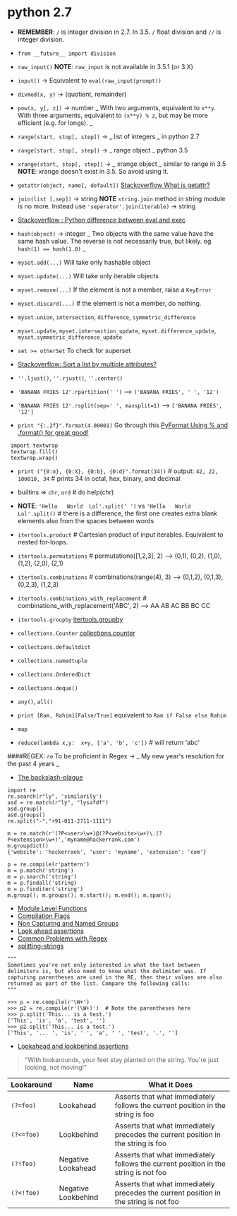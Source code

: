 # python 2.7 
- **REMEMBER**: `/` is integer division in 2.7.  In 3.5. `/` float division and  `//` is integer division.
- `from __future__ import division`
- `raw_input()`  **NOTE**: `raw_input` is not available in 3.5.1 (or 3.X)
- `input()`  -> Equivalent to `eval(raw_input(prompt))`
- `divmod(x, y)` -> (quotient, remainder)
- `pow(x, y[, z])` -> number _ With two arguments, equivalent to `x**y`.  With three arguments, equivalent to `(x**y) % z`, but may be more efficient (e.g. for longs). _
- `range(start, stop[, step])` -> _ list of integers _ in python 2.7
- `range(start, stop[, step])` -> _ range object _ python 3.5
- `xrange(start, stop[, step])` -> _ xrange object _ similar to range in 3.5  **NOTE**: xrange doesn't exist in 3.5. So avoid using it.
- `getattr(object, name[, default])` [Stackoverflow What is getattr?](http://stackoverflow.com/questions/4075190/what-is-getattr-exactly-and-how-do-i-use-it)

- `join(list [,sep])` -> string  **NOTE** `string.join` method in string module is no more. Instead use `'seperator'.join(iterable)` -> string

- [Stackoverflow : Python difference between eval and exec](http://stackoverflow.com/questions/2220699/whats-the-difference-between-eval-exec-and-compile-in-python)
- `hash(object)` -> integer  _ Two objects with the same value have the same hash value.  The reverse is not necessarily true, but likely. eg `hash(1) == hash(1.0)` _

- `myset.add(...)`  Will take only hashable object
- `myset.update(...)`  Will take only iterable objects
- `myset.remove(...)`   If the element is not a member, raise a `KeyError`
- `myset.discard(...)`  If the element is not a member, do nothing.
- `myset.union`, `intersection`, `difference`, `symmetric_difference`
- `myset.update`, `myset.intersection_update`, `myset.difference_update`, `myset.symmetric_difference_update`
- `set >= otherSet` To check for superset

- [Stackoverflow: Sort a list by multiple attributes?](http://stackoverflow.com/questions/4233476/sort-a-list-by-multiple-attributes)

- `''.ljust()`, `''.rjust()`, `''.center()`
- `'BANANA FRIES 12'.rpartition(' ')`  --> `('BANANA FRIES', ' ', '12')`
- `'BANANA FRIES 12'.rsplit(sep=' ', maxsplit=1)`  --> `['BANANA FRIES', '12']`
- `print "{:.2f}".format(4.00001)`  Go through this [PyFormat Using % and .format() for great good!](https://pyformat.info/)
```
 import textwrap
 textwrap.fill()
 textwrap.wrap()
```
- `print ("{0:o}, {0:X}, {0:b}, {0:d}".format(34))` # output: `42, 22, 100010, 34` # prints 34 in octal, hex, binary, and decimal 

- builtins => `chr`, `ord`  # do help(chr) 

- **NOTE**: `'Hello   World  Lol'.split(' ')` vs `'Hello   World  Lol'.split()` # there is a difference, the first one creates extra blank elements also from the spaces between words

- `itertools.product` # Cartesian product of input iterables.  Equivalent to nested for-loops.
- `itertools.permutations`  # permutations([1,2,3], 2) --> (0,1), (0,2), (1,0), (1,2), (2,0), (2,1)
- `itertools.combinations`  # combinations(range(4), 3) --> (0,1,2), (0,1,3), (0,2,3), (1,2,3)
- `itertools.combinations_with_replacement`  # combinations_with_replacement('ABC', 2) --> AA AB AC BB BC CC
- `itertools.groupby` [itertools.groupby](https://docs.python.org/2/library/itertools.html#itertools.groupby)

- `collections.Counter` [collections.counter](https://pymotw.com/2/collections/counter.html)
- `collections.defaultdict` 
- `collections.namedtuple`
- `collections.OrderedDict`
- `collections.deque()`

- `any()`, `all()`
- `print [Ram, Rahim][False/True]`  equivalent to  `Ram if False else Rahim`
- `map`
- `reduce(lambda x,y:  x+y, ['a', 'b', 'c'])`  # will return 'abc'

####REGEX: `re` To be proficient in Regex -> _ My new year's resolution for the past 4 years _

- [The backslash-plague](https://docs.python.org/2/howto/regex.html#the-backslash-plague)

```
import re
re.search(r"ly", 'similarily')
asd = re.match(r"ly", "lysafdf")
asd.group()
asd.groups()
re.split("-","+91-011-2711-1111")

m = re.match(r'(?P<user>\w+)@(?P<website>\w+)\.(?P<extension>\w+)','myname@hackerrank.com')
m.groupdict()
{'website': 'hackerrank', 'user': 'myname', 'extension': 'com'}

p = re.compile(r'pattern')  
m = p.match('string')
m = p.search('string')
m = p.findall('string)
m = p.finditer('string')
m.group(); m.groups(); m.start(); m.end(); m.span();
```
- [Module Level Functions](https://docs.python.org/2/howto/regex.html#module-level-functions)  
- [Compilation Flags](https://docs.python.org/2/howto/regex.html#compilation-flags)
- [Non Capturing and Named Groups](https://docs.python.org/2/howto/regex.html#non-capturing-and-named-groups)
- [Look ahead assertions](https://docs.python.org/2/howto/regex.html#lookahead-assertions)
- [Common Problems with Regex](https://docs.python.org/2/howto/regex.html#common-problems)
- [splitting-strings](https://docs.python.org/2/howto/regex.html#splitting-strings)

```
"""
Sometimes you're not only interested in what the text between delimiters is, but also need to know what the delimiter was. If capturing parentheses are used in the RE, then their values are also returned as part of the list. Compare the following calls:
"""

>>> p = re.compile(r'\W+')
>>> p2 = re.compile(r'(\W+)')  # Note the parentheses here
>>> p.split('This... is a test.')
['This', 'is', 'a', 'test', '']
>>> p2.split('This... is a test.')
['This', '... ', 'is', ' ', 'a', ' ', 'test', '.', '']
```

- [Lookahead and lookbehind assertions](http://www.rexegg.com/regex-lookarounds.html)

>"With lookarounds, your feet stay planted on the string. You're just looking, not moving!"

| Lookaround | Name | What it Does |
|---    | --- | --- 
|`(?=foo)`	 |   Lookahead | Asserts that what immediately follows the current position in the string is foo
|`(?<=foo)` | Lookbehind	| Asserts that what immediately precedes the current position in the string is foo
|`(?!foo)`	| Negative Lookahead | Asserts that what immediately follows the current position in the string is not foo
|`(?<!foo)` | Negative Lookbehind | Asserts that what immediately precedes the current position in the string is not foo
